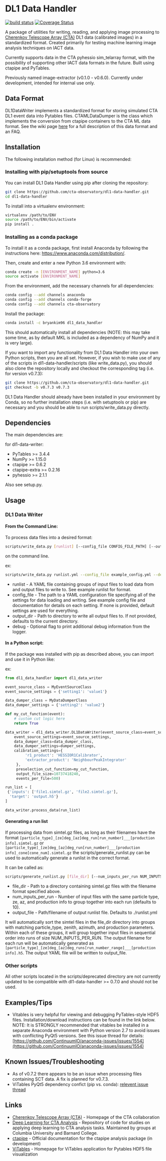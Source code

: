 # DL1 Data Handler

[![build status](https://travis-ci.org/cta-observatory/dl1-data-handler.svg?branch=master)](https://travis-ci.org/cta-observatory/dl1-data-handler.svg?branch=master)
[![Coverage Status](https://coveralls.io/repos/github/cta-observatory/dl1-data-handler/badge.svg?branch=master)](https://coveralls.io/github/cta-observatory/dl1-data-handler?branch=master)

A package of utilities for writing, reading, and applying image processing to [Cherenkov Telescope Array (CTA)](https://www.cta-observatory.org/ "CTA collaboration Homepage") DL1 data (calibrated images) in a standardized format. Created primarily for testing machine learning image analysis techniques on IACT data.

Currently supports data in the CTA pyhessio sim_telarray format, with the possibility of supporting other IACT data formats in the future. Built using ctapipe and PyTables.

Previously named image-extractor (v0.1.0 - v0.6.0). Currently under development, intended for internal use only.

## Data Format

DL1DataWriter implements a standardized format for storing simulated CTA DL1 event data into Pytables files. CTAMLDataDumper is the class which implements the conversion from ctapipe containers to the CTA ML data format. See the wiki page [here](https://github.com/cta-observatory/dl1-data-handler/wiki/CTA-ML-Data-Format) for a full description of this data format and an FAQ.

## Installation

The following installation method (for Linux) is recommended:

### Installing with pip/setuptools from source

You can install DL1 Data Handler using pip after cloning the repository:

```bash
git clone https://github.com/cta-observatory/dl1-data-handler.git
cd dl1-data-handler
```

To install into a virtualenv environment:

```bash
virtualenv /path/to/ENV
source /path/to/ENV/bin/activate
pip install .
```

### Installing as a conda package

To install it as a conda package, first install Anaconda by following the instructions here: https://www.anaconda.com/distribution/.

Then, create and enter a new Python 3.6 environment with:

```bash
conda create -n [ENVIRONMENT_NAME] python=3.6
source activate [ENVIRONMENT_NAME]
```

From the environment, add the necessary channels for all dependencies:

```bash
conda config --add channels anaconda
conda config --add channels conda-forge
conda config --add channels cta-observatory
```

Install the package:

```bash
conda install -c bryankim96 dl1_data_handler
```

This should automatically install all dependencies (NOTE: this may take some time, as by default MKL is included as a dependency of NumPy and it is very large).

If you want to import any functionality from DL1 Data Handler into your own Python scripts, then you are all set. However, if you wish to make use of any of the scripts in dl1-data-handler/scripts (like write_data.py), you should also clone the repository locally and checkout the corresponding tag (i.e. for version v0.7.3): 

```bash
git clone https://github.com/cta-observatory/dl1-data-handler.git
git checkout -b v0.7.3 v0.7.3
```

DL1 Data Handler should already have been installed in your environment by Conda, so no further installation steps (i.e. with setuptools or pip) are necessary and you should be able to run scripts/write_data.py directly.

## Dependencies

The main dependencies are:

for dl1-data-writer:

* PyTables >= 3.4.4
* NumPy >= 1.15.0
* ctapipe >= 0.6.2
* ctapipe-extra >= 0.2.16
* pyhessio >= 2.1.1

Also see setup.py.

## Usage

### DL1 Data Writer

#### From the Command Line:

To process data files into a desired format:

```bash
scripts/write_data.py [runlist] [--config_file CONFIG_FILE_PATH] [--output_dir OUTPUT_DIR] [--debug]
```
on the command line.

ex:

```bash
scripts/write_data.py runlist.yml --config_file example_config.yml --debug
```

* runlist - A YAML file containing groups of input files to load data from and output files to write to. See example runlist for format.
* config_file - The path to a YAML configuration file specifying all of the settings for data loading and writing. See example config file and documentation for details on each setting. If none is provided, default settings are used for everything.
* output_dir - Path to directory to write all output files to. If not provided, defaults to the current directory.
* debug - Optional flag to print additional debug information from the logger.

#### In a Python script:

If the package was installed with pip as described above, you can import and use it in Python like:

ex:

```python
from dl1_data_handler import dl1_data_writer

event_source_class = MyEventSourceClass
event_source_settings = {'setting1': 'value1'}

data_dumper_class = MyDataDumperClass
data_dumper_settings = {'setting2': 'value2'}

def my_cut_function(event):
    # custom cut logic here
    return True

data_writer = dl1_data_writer.DL1DataWriter(event_source_class=event_source_class,
    event_source_settings=event_source_settings,
    data_dumper_class=data_dumper_class,
    data_dumper_settings=dumper_settings,
    calibration_settings={
         'r1_product': 'HESSIOR1Calibrator',
         'extractor_product': 'NeighbourPeakIntegrator'
     },
     preselection_cut_function=my_cut_function,
     output_file_size=10737418240,
     events_per_file=500)

run_list = [
 {'inputs': ['file1.simtel.gz', 'file2.simtel.gz'],
  'target': 'output.h5'}
]

data_writer.process_data(run_list)

```
#### Generating a run list

If processing data from simtel.gz files, as long as their filenames have the format ``[particle_type]_[ze]deg_[az]deg_run[run_number]___[production info].simtel.gz`` or ``[particle_type]_[ze]deg_[az]deg_run[run_number]___[production info]_cone[cone_num].simtel.gz`` the scripts/generate_runlist.py can be used to automatically generate a runlist in the correct format.

It can be called as:

```bash
scripts/generate_runlist.py [file_dir] [--num_inputs_per_run NUM_INPUTS_PER_RUN] [--output_file OUTPUT_FILE]
```

* file_dir - Path to a directory containing simtel.gz files with the filename format specified above.
* num_inputs_per_run - Number of input files with the same particle type, ze, az, and production info to group together into each run (defaults to 10).
* output_file - Path/filename of output runlist file. Defaults to ./runlist.yml

It will automatically sort the simtel files in the file_dir directory into groups with matching particle_type, zenith, azimuth, and production parameters. Within each of these groups, it will group together input files in sequential order into runs of size NUM_INPUTS_PER_RUN. The output filename for each run will be automatically generated as ``[particle_type]_[ze]deg_[az]deg_runs[run_number_range]___[production info].h5``. The output YAML file will be written to output_file.

### Other scripts

All other scripts located in the scripts/deprecated directory are not currently updated to be compatible with dl1-data-handler >= 0.7.0 and should not be used.

## Examples/Tips

* Vitables is very helpful for viewing and debugging PyTables-style HDF5 files. Installation/download instructions can be found in the link below. NOTE: It is STRONGLY recommended that vitables be installed in a separate Anaconda environment with Python version 2.7 to avoid issues with conflicting PyQt5 versions. See this issue thread for details: [https://github.com/ContinuumIO/anaconda-issues/issues/1554](https://github.com/ContinuumIO/anaconda-issues/issues/1554)

## Known Issues/Troubleshooting

* As of v0.7.2 there appears to be an issue when processing files containing SCT data. A fix is planned for v0.7.3.
* ViTables PyQt5 dependency confict (pip vs. conda): [relevent issue thread](https://github.com/ContinuumIO/anaconda-issues/issues/1554)

## Links

* [Cherenkov Telescope Array (CTA)](https://www.cta-observatory.org/ "CTA collaboration Homepage") - Homepage of the CTA collaboration
* [Deep Learning for CTA Analysis](https://github.com/bryankim96/deep-learning-CTA "Deep Learning for CTA Repository") - Repository of code for studies on applying deep learning to CTA analysis tasks. Maintained by groups at Columbia University and Barnard College.
* [ctapipe](https://cta-observatory.github.io/ctapipe/ "ctapipe Official Documentation Page") - Official documentation for the ctapipe analysis package (in development)
* [ViTables](http://vitables.org/ "ViTables Homepage") - Homepage for ViTables application for Pytables HDF5 file visualization
